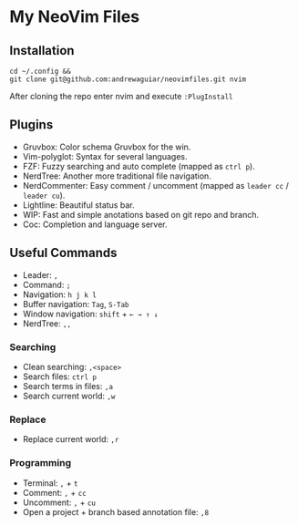 # My NeoVim Files

## Installation

```shell
cd ~/.config &&
git clone git@github.com:andrewaguiar/neovimfiles.git nvim
```

After cloning the repo enter nvim and execute `:PlugInstall`

## Plugins

  - Gruvbox: Color schema Gruvbox for the win.
  - Vim-polyglot: Syntax for several languages.
  - FZF: Fuzzy searching and auto complete (mapped as `ctrl p`).
  - NerdTree: Another more traditional file navigation.
  - NerdCommenter: Easy comment / uncomment (mapped as `leader cc` / `leader cu`).
  - Lightline: Beautiful status bar.
  - WIP: Fast and simple anotations based on git repo and branch.
  - Coc: Completion and language server.

## Useful Commands

  - Leader: `,`
  - Command: `;`
  - Navigation: `h j k l`
  - Buffer navigation: `Tag`, `S-Tab`
  - Window navigation: `shift` + `← → ↑ ↓`
  - NerdTree: `,,`

### Searching

  - Clean searching: `,<space>`
  - Search files: `ctrl p`
  - Search terms in files: `,a`
  - Search current world: `,w`

### Replace

  - Replace current world: `,r`

### Programming

  - Terminal: `,` + `t`
  - Comment: `,` + `cc`
  - Uncomment: `,` + `cu`
  - Open a project + branch based annotation file: `,8`

